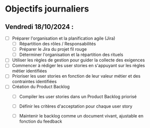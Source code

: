 # Objectifs journaliers

##  Vendredi 18/10/2024 :


- [ ] Préparer l'organisation et la planification agile (Jira)
  - [ ] Répartition des rôles / Responsabilités
  - [ ] Préparer le Jira du projet fil rouge
  - [ ] Déterminer l'organisation et la répartition des rituels
- [ ] Utiliser les règles de gestion pour guider la collecte des exigences
- [ ] Commencer à rédiger les user stories en s'appuyant sur les règles métier identifiées
- [ ] Prioriser les user stories en fonction de leur valeur métier et des contraintes identifiées
- [ ] Création du Product Backlog
    - [ ] Compiler les user stories dans un Product Backlog priorisé
    - [ ] Définir les critères d'acceptation pour chaque user story
    - [ ] Maintenir le backlog comme un document vivant, ajustable en fonction du feedback


